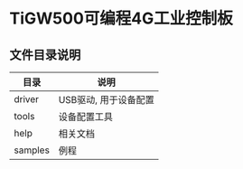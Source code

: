 # TiGW500可编程4G工业控制板

## 文件目录说明



| 目录    | 说明                  |
| ------- | --------------------- |
| driver  | USB驱动, 用于设备配置 |
| tools   | 设备配置工具          |
| help    | 相关文档              |
| samples | 例程                  |

